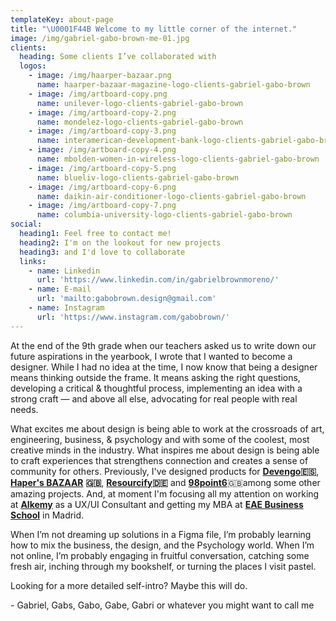 ```yaml
---
templateKey: about-page
title: "\U0001F44B Welcome to my little corner of the internet."
image: /img/gabriel-gabo-brown-me-01.jpg
clients:
  heading: Some clients I’ve collaborated with
  logos:
    - image: /img/haarper-bazaar.png
      name: haarper-bazaar-magazine-logo-clients-gabriel-gabo-brown
    - image: /img/artboard-copy.png
      name: unilever-logo-clients-gabriel-gabo-brown
    - image: /img/artboard-copy-2.png
      name: mondelez-logo-clients-gabriel-gabo-brown
    - image: /img/artboard-copy-3.png
      name: interamerican-development-bank-logo-clients-gabriel-gabo-brown
    - image: /img/artboard-copy-4.png
      name: mbolden-women-in-wireless-logo-clients-gabriel-gabo-brown
    - image: /img/artboard-copy-5.png
      name: blueliv-logo-clients-gabriel-gabo-brown
    - image: /img/artboard-copy-6.png
      name: daikin-air-conditioner-logo-clients-gabriel-gabo-brown
    - image: /img/artboard-copy-7.png
      name: columbia-university-logo-clients-gabriel-gabo-brown
social:
  heading1: Feel free to contact me!
  heading2: I'm on the lookout for new projects
  heading3: and I'd love to collaborate
  links:
    - name: Linkedin
      url: 'https://www.linkedin.com/in/gabrielbrownmoreno/'
    - name: E-mail
      url: 'mailto:gabobrown.design@gmail.com'
    - name: Instagram
      url: 'https://www.instagram.com/gabobrown/'
---
```

At the end of the 9th grade when our teachers asked us to write down our future aspirations in the yearbook, I wrote that I wanted to become a designer. While I had no idea at the time, I now know that being a designer means thinking outside the frame. It means asking the right questions, developing a critical & thoughtful process, implementing an idea with a strong craft — and above all else, advocating for real people with real needs.

What excites me about design is being able to work at the crossroads of art, engineering, business, & psychology and with some of the coolest, most creative minds in the industry. What inspires me about design is being able to craft experiences that strengthens connection and creates a sense of community for others. Previously, I've designed products for [**Devengo**](https://www.devengo.com)**🇪🇸**, [**Haper's BAZAAR**](https://apps.apple.com/us/app/harpers-bazaar-magazine-us/id489949431) **🇬🇧**, [**Resourcify**](http://resourcify.de)**🇩🇪** and [**98point6**](https://www.98point6.com)🇬🇧among some other amazing projects. And, at moment I'm focusing all my attention on working at [**Alkemy**](www.alkemy.com) as a UX/UI Consultant and getting my MBA at [**EAE Business School**](https://www.eae.es) in Madrid.





When I’m not dreaming up solutions in a Figma file, I’m probably learning how to mix the business, the design, and the Psychology world. When I’m not online, I’m probably engaging in fruitful conversation, catching some fresh air, inching through my bookshelf, or turning the places I visit pastel.



Looking for a more detailed self-intro? Maybe this will do.



\- Gabriel, Gabs, Gabo, Gabe, Gabri or whatever you might want to call me
